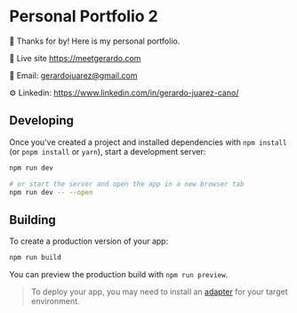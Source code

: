 # Personal Portfolio 2

👋 Thanks for by! Here is my personal portfolio.

🔗 Live site <https://meetgerardo.com>

📩 Email: <gerardojuarez@gmail.com>

⚙️ Linkedin: <https://www.linkedin.com/in/gerardo-juarez-cano/>

## Developing

Once you've created a project and installed dependencies with `npm install` (or `pnpm install` or `yarn`), start a development server:

```bash
npm run dev

# or start the server and open the app in a new browser tab
npm run dev -- --open
```

## Building

To create a production version of your app:

```bash
npm run build
```

You can preview the production build with `npm run preview`.

> To deploy your app, you may need to install an [adapter](https://kit.svelte.dev/docs/adapters) for your target environment.
